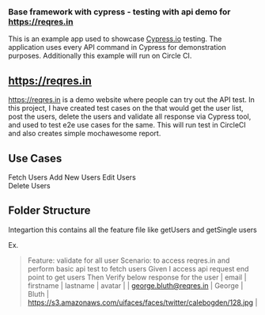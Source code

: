 
### Base framework with cypress - testing with api demo for https://reqres.in

This is an example app used to showcase [Cypress.io](https://www.cypress.io/) testing. The application uses every API command in Cypress for demonstration purposes. Additionally this example will run on Circle CI.

## https://reqres.in
https://reqres.in is a demo website where people can try out the API test. In this project, I have created test cases on the that would get the user list, post the users, delete the users and validate all response via Cypress tool, and used to test e2e use cases for the same. This will run test in CircleCI and also creates simple mochawesome report. 

## Use Cases
Fetch Users
Add New Users
Edit Users    
Delete Users

## Folder Structure 
Integartion 
    this contains all the feature file like getUsers and getSingle users

Ex.

> Feature: validate for all user
Scenario: to access reqres.in and perform basic api test to fetch users
Given I access api request end point to get users 
Then Verify below response for the user
    | email                  | firstname | lastname | avatar |
    | george.bluth@reqres.in | George    | Bluth    | https://s3.amazonaws.com/uifaces/faces/twitter/calebogden/128.jpg |
